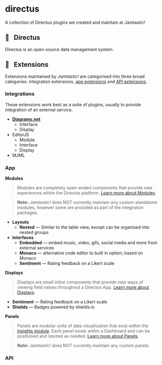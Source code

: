 # directus
A collection of Directus plugins we created and maintain at Jamtastic!

## 🐰 &nbsp; Directus

Directus is an open-source data management system.

## 🧩 &nbsp; Extensions

Extensions maintained by *Jamtastic!* are categorised into three broad categories: integration extensions, [app extensions](https://docs.directus.io/extensions/introduction.html#app-extensions) and [API extensions](https://docs.directus.io/extensions/introduction.html#api-extensions).

### Integrations

These extensions work best as a suite of plugins, usually to provide integration of an external service.

* [**Diagrams.net**](https://www.diagrams.net/)
  * Interface
  * Display
* EditorJS
  * Module
  * Interface
  * Display
* MJML

### App

**Modules**

> Modules are completely open-ended components that provide new experiences within the Directus platform. [Learn more about Modules](https://docs.directus.io/extensions/modules.html).

> **Note:** *Jamtastic!* does NOT currently maintain any custom standalone modules, however some are provided as part of the integration packages.

* **Layouts**
  * **Nested** — Similar to the table view, except can be organised into nested groups
* **Interfaces**
  * **Embedded** — embed music, video, gifs, social media and more from external services
  * **Monaco** — alternative code editor to built in option; based on Monaco
  * **Sentiment** — Rating feedback on a Likert scale

**Displays**

> Displays are small inline components that provide new ways of viewing field values throughout a Directus App. [Learn more about Displays](https://docs.directus.io/extensions/displays.html).

* **Sentiment** — Rating feedback on a Likert scale
* **Shields** — Badges powered by shields.io

**Panels**

> Panels are modular units of data visualization that exist within the [Insights module](https://docs.directus.io/app/insights.html). Each panel exists within a Dashboard and can be positioned and resized as needed. [Learn more about Panels](https://docs.directus.io/extensions/panels.html).

> **Note:** *Jamtastic!* does NOT currently maintain any custom panels.

### API
